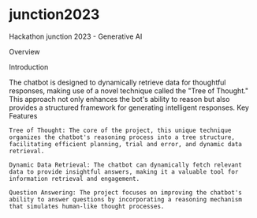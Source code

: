 # junction2023
Hackathon junction 2023 - Generative AI

Overview


Introduction

The chatbot is designed to dynamically retrieve data for thoughtful responses, making use of a novel technique called the "Tree of Thought." This approach not only enhances the bot's ability to reason but also provides a structured framework for generating intelligent responses.
Key Features

    Tree of Thought: The core of the project, this unique technique organizes the chatbot's reasoning process into a tree structure, facilitating efficient planning, trial and error, and dynamic data retrieval.

    Dynamic Data Retrieval: The chatbot can dynamically fetch relevant data to provide insightful answers, making it a valuable tool for information retrieval and engagement.

    Question Answering: The project focuses on improving the chatbot's ability to answer questions by incorporating a reasoning mechanism that simulates human-like thought processes.

    

